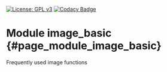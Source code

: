 [![License: GPL v3](https://img.shields.io/badge/License-GPL%20v3-blue.svg)](http://www.gnu.org/licenses/gpl-3.0) [![Codacy Badge](https://api.codacy.com/project/badge/Grade/144f08609d5a4e32a5ec4060a2197436)](https://www.codacy.com/gh/milk-org/image_basic?utm_source=github.com&amp;utm_medium=referral&amp;utm_content=milk-org/image_basic&amp;utm_campaign=Badge_Grade)


# Module image_basic {#page_module_image_basic}

Frequently used image functions
